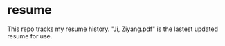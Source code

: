 # resume
This repo tracks my resume history.
"Ji, Ziyang.pdf" is the lastest updated resume for use.
